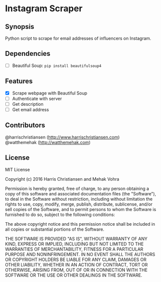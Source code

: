 # Instagram Scraper

## Synopsis

Python script to scrape for email addresses of influencers on Instagram. 

## Dependencies
- [ ] Beautiful Soup: `pip install beautifulsoup4`

## Features

- [X] Scrape webpage with Beautiful Soup
- [ ] Authenticate with server
- [ ] Get description
- [ ] Get email address

## Contributors

@harrischristiansen (http://www.harrischristiansen.com)  
@watthemehak (http://watthemehak.com)  

## License

MIT License  

Copyright (c) 2016 Harris Christiansen and Mehak Vohra  

Permission is hereby granted, free of charge, to any person obtaining a copy
of this software and associated documentation files (the "Software"), to deal
in the Software without restriction, including without limitation the rights
to use, copy, modify, merge, publish, distribute, sublicense, and/or sell
copies of the Software, and to permit persons to whom the Software is
furnished to do so, subject to the following conditions:  

The above copyright notice and this permission notice shall be included in all
copies or substantial portions of the Software.  

THE SOFTWARE IS PROVIDED "AS IS", WITHOUT WARRANTY OF ANY KIND, EXPRESS OR
IMPLIED, INCLUDING BUT NOT LIMITED TO THE WARRANTIES OF MERCHANTABILITY,
FITNESS FOR A PARTICULAR PURPOSE AND NONINFRINGEMENT. IN NO EVENT SHALL THE
AUTHORS OR COPYRIGHT HOLDERS BE LIABLE FOR ANY CLAIM, DAMAGES OR OTHER
LIABILITY, WHETHER IN AN ACTION OF CONTRACT, TORT OR OTHERWISE, ARISING FROM,
OUT OF OR IN CONNECTION WITH THE SOFTWARE OR THE USE OR OTHER DEALINGS IN THE
SOFTWARE.  
